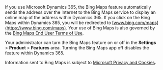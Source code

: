 If you use Microsoft Dynamics 365, the Bing Maps feature automatically sends the address over the Internet to the Bing Maps service to display an online map of the address within Dynamics 365.  If you click on the Bing Maps within Dynamics 365, you will be redirected to [www.bing.com/maps](https://www.bing.com/maps). Your use of Bing Maps is also governed by the [Bing Maps End User Terms of Use](https://go.microsoft.com/?linkid=9710837).  
  
 Your administrator can turn the Bing Maps feature on or off in the **Settings** > **Product** > **Features** area. Turning the Bing Maps app off disables the feature within Dynamics 365.  
  
 Information sent to Bing Maps is subject to [Microsoft Privacy and Cookies](https://go.microsoft.com/fwlink/p/?linkid=521839).